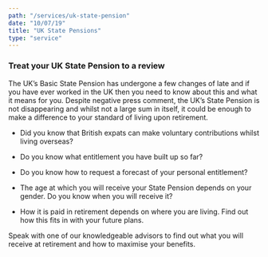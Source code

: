 ```yaml
---
path: "/services/uk-state-pension"
date: "10/07/19"
title: "UK State Pensions"
type: "service"
---
```


### Treat your UK State Pension to a review ###

The UK’s Basic State Pension has undergone a few changes of late and if you have ever worked in the UK then you need to know about this and what it means for you. Despite negative press comment, the UK’s State Pension is not disappearing and whilst not a large sum in itself, it could be enough to make a difference to your standard of living upon retirement.

* Did you know that British expats can make voluntary contributions whilst living overseas?

* Do you know what entitlement you have built up so far?

* Do you know how to request a forecast of your personal entitlement?

* The age at which you will receive your State Pension depends on your gender. Do you know when you will receive it?

* How it is paid in retirement depends on where you are living. Find out how this fits in with your future plans.

Speak with one of our knowledgeable advisors to find out what you will receive at retirement and how to maximise your benefits.